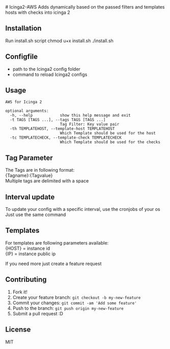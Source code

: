 <snippet>
  <content>
# Icinga2-AWS
Adds dynamically based on the passed filters and templates hosts with checks into icinga 2

## Installation
Run install.sh script
    chmod u+x install.sh
    ./install.sh

## Configfile
- path to the Icinga2 config folder
- command to reload Icinga2 configs

## Usage
    AWS for Icinga 2
    
    optional arguments:
      -h, --help            show this help message and exit
      -t TAGS [TAGS ...], --tags TAGS [TAGS ...]
                            Tag Filter: Key value pair
      -th TEMPLATEHOST, --template-host TEMPLATEHOST
                            Which Template should be used for the host
      -tc TEMPLATECHECK, --template-check TEMPLATECHECK
                            Which Template should be used for the checks
                
## Tag Parameter
The Tags are in following format:  
{Tagname}:{Tagvalue}  
Multiple tags are delimited with a space  
  
## Interval update  
To update your config with a specific interval, use the cronjobs of your os  
Just use the same command  

## Templates  
For templates are following parameters available:  
{HOST} = instance id  
{IP} = instance public ip 
  
If you need more just create a feature request  
## Contributing
1. Fork it!
2. Create your feature branch: `git checkout -b my-new-feature`
3. Commit your changes: `git commit -am 'Add some feature'`
4. Push to the branch: `git push origin my-new-feature`
5. Submit a pull request :D


## License
MIT
</content>
</snippet>
